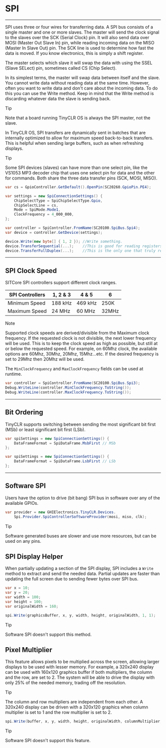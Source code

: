 # SPI
---
SPI uses three or four wires for transferring data. A SPI bus consists of a single master and one or more slaves. The master will send the clock signal to the slaves over the SCK (Serial Clock) pin. It will also send data over MOSI (Master Out Slave In) pin, while reading incoming data on the MISO (Master In Slave Out) pin. The SCK line is used to determine how fast the data is moved. If you know electronics, this is simply a shift register.

The master selects which slave it will swap the data with using the SSEL (Slave SELect) pin, sometimes called CS (Chip Select).

In its simplest terms, the master will swap data between itself and the slave. You cannot write data without reading data at the same time. However, often you want to write data and don't care about the incoming data. To do this you can use the Write method. Keep in mind that the Write method is discarding whatever data the slave is sending back.

> [!Tip]
> Note that a board running TinyCLR OS is always the SPI master, not the slave.

In TinyCLR OS, SPI transfers are dynamically sent in batches that are internally optimized to allow for maximum speed back-to-back transfers. This is helpful when sending large buffers, such as when refreshing displays.

> [!Tip]
> Some SPI devices (slaves) can have more than one select pin, like the VS1053 MP3 decoder chip that uses one select pin for data and the other for commands. Both share the three data transfer pins (SCK, MOSI, MISO).

```cs
var cs = GpioController.GetDefault().OpenPin(SC20260.GpioPin.PE4);

var settings = new SpiConnectionSettings() {
    ChipSelectType = SpiChipSelectType.Gpio,
    ChipSelectLine = cs,
    Mode = SpiMode.Mode1,
    ClockFrequency = 4_000_000,
};

var controller = SpiController.FromName(SC20100.SpiBus.Spi4);
var device = controller.GetDevice(settings);

device.Write(new byte[] { 1, 2 }); //Write something.
device.TransferSequential(...);    //This is good for reading registers.
device.TransferFullDuplex(...);    //This is the only one that truly represents how SPI works.
```

---

## SPI Clock Speed
SITCore SPI controllers support different clock ranges.   

SPI Controllers | 1, 2 & 3 | 4 & 5   | 6
----------------|----------|---------|----------
Minimum Speed   | 188 kHz  | 469 kHz | 250K
Maximum Speed   | 24 MHz   | 60 MHz  | 32MHz

> [!Note]
> Supported clock speeds are derived/divisible from the Maximum clock frequency. If the requested clock is not divisible, the next lower frequency will be used. This is to keep the clock speed as high as possible, but still at or below the requested speed. For example, on 60Mhz clock, the available options are 60Mhz, 30Mhz, 20Mhz, 15Mhz...etc. If the desired frequency is set to 29Mhz then 20Mhz will be used.

The `MinClockFrequency` and `MaxClockFrequency` fields can be used at runtime.

```cs
var controller = SpiController.FromName(SC20100.SpiBus.Spi3);
Debug.WriteLine(controller.MinClockFrequency.ToString());
Debug.WriteLine(controller.MaxClockFrequency.ToString());
```
---

## Bit Ordering

TinyCLR supports switching between sending the most significant bit first (MSb) or least significant bit first (LSb).

```cs
var spiSettings = new SpiConnectionSettings() {               
    DataFrameFormat = SpiDataFrame.MsbFirst // MSb
};

var spiSettings = new SpiConnectionSettings() {
    DataFrameFormat = SpiDataFrame.LsbFirst // LSb
};
```

---

## Software SPI
Users have the option to drive (bit bang) SPI bus in software over any of the available GPIOs.

```cs
var provider = new GHIElectronics.TinyCLR.Devices.
    Spi.Provider.SpiControllerSoftwareProvider(mosi, miso, clk);
```
> [!Tip]
> Software generated buses are slower and use more resources, but can be used on any pins.


## SPI Display Helper

When partially updating a section of the SPI display, SPI includes a `Write` method to extract and send the needed data. Partial updates are faster than updating the full screen due to sending fewer bytes over SPI bus.

```cs
var x = 10; 
var y = 20;
var width = 100;
var height = 100;
var originalWidth = 160;

spi.Write(graphicsBuffer, x, y, width, height, originalWidth, 1, 1);
```

> [!Tip]
> Software SPI doesn't support this method.

## Pixel Multiplier
This feature allows pixels to be multiplied across the screen, allowing larger displays to be used with lesser memory. For example, a 320x240 display can be used with 160x120 graphics buffer if both multipliers, the column and the row, are set to 2. The system will be able to drive the display with only 25% of the needed memory, trading off the resolution.

> [!Tip]
> The column and row multipliers are independent from each other. A 320x240 display can be driven with a 320x120 graphics when column multiplier is set to 1 and the row multiplier is set to 2.

```cs
spi.Write(buffer, x, y, width, height, originalWidth, columnMultiplier, rowMultiplier);
```

> [!Tip]
> Software SPI doesn't support this feature.










